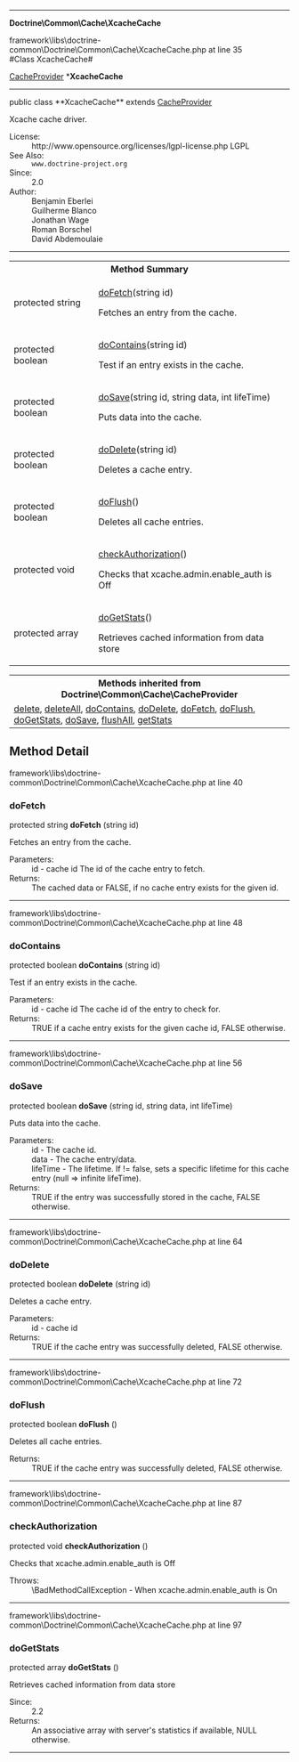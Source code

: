 
- - -

**Doctrine\Common\Cache\XcacheCache**
<div class="location">framework\libs\doctrine-common\Doctrine\Common\Cache\XcacheCache.php at line 35</div>
#Class XcacheCache#

<a href="https://github.com/JeyDotC/Hirudo-docs/blob/master/doctrine/common/cache/cacheprovider.html">CacheProvider</a>
    ***XcacheCache**


- - -

<p class="signature">public  class **XcacheCache**
extends <a href="https://github.com/JeyDotC/Hirudo-docs/blob/master/doctrine/common/cache/cacheprovider.html">CacheProvider</a>

</p>

<div class="comment" id="overview_description"><p>Xcache cache driver.</p></div>

<dl>
<dt>License:</dt>
<dd>http://www.opensource.org/licenses/lgpl-license.php LGPL</dd>
<dt>See Also:</dt>
<dd><code>www.doctrine-project.org</code></dd>
<dt>Since:</dt>
<dd>2.0</dd>
<dt>Author:</dt>
<dd>Benjamin Eberlei <kontakt@beberlei.de></dd>
<dd>Guilherme Blanco <guilhermeblanco@hotmail.com></dd>
<dd>Jonathan Wage <jonwage@gmail.com></dd>
<dd>Roman Borschel <roman@code-factory.org></dd>
<dd>David Abdemoulaie <dave@hobodave.com></dd>
</dl>

- - -

<table id="summary_method">
<tr><th colspan="2">Method Summary</th></tr>
<tr>
<td class="type"> protected  string</td>
<td class="description"><p class="name"><a href="#dofetch">doFetch</a>(string id)</p><p class="description">Fetches an entry from the cache.</p></td>
</tr>
<tr>
<td class="type"> protected  boolean</td>
<td class="description"><p class="name"><a href="#docontains">doContains</a>(string id)</p><p class="description">Test if an entry exists in the cache.</p></td>
</tr>
<tr>
<td class="type"> protected  boolean</td>
<td class="description"><p class="name"><a href="#dosave">doSave</a>(string id, string data, int lifeTime)</p><p class="description">Puts data into the cache.</p></td>
</tr>
<tr>
<td class="type"> protected  boolean</td>
<td class="description"><p class="name"><a href="#dodelete">doDelete</a>(string id)</p><p class="description">Deletes a cache entry.</p></td>
</tr>
<tr>
<td class="type"> protected  boolean</td>
<td class="description"><p class="name"><a href="#doflush">doFlush</a>()</p><p class="description">Deletes all cache entries.</p></td>
</tr>
<tr>
<td class="type"> protected  void</td>
<td class="description"><p class="name"><a href="#checkauthorization">checkAuthorization</a>()</p><p class="description">Checks that xcache.admin.enable_auth is Off</p></td>
</tr>
<tr>
<td class="type"> protected  array</td>
<td class="description"><p class="name"><a href="#dogetstats">doGetStats</a>()</p><p class="description">Retrieves cached information from data store</p></td>
</tr>
</table>

<table class="inherit">
<tr><th colspan="2">Methods inherited from Doctrine\Common\Cache\CacheProvider</th></tr>
<tr><td><a href="https://github.com/JeyDotC/Hirudo-docs/blob/master/doctrine/common/cache/cacheprovider.html#delete()">delete</a>, <a href="https://github.com/JeyDotC/Hirudo-docs/blob/master/doctrine/common/cache/cacheprovider.html#deleteAll()">deleteAll</a>, <a href="https://github.com/JeyDotC/Hirudo-docs/blob/master/doctrine/common/cache/cacheprovider.html#doContains()">doContains</a>, <a href="https://github.com/JeyDotC/Hirudo-docs/blob/master/doctrine/common/cache/cacheprovider.html#doDelete()">doDelete</a>, <a href="https://github.com/JeyDotC/Hirudo-docs/blob/master/doctrine/common/cache/cacheprovider.html#doFetch()">doFetch</a>, <a href="https://github.com/JeyDotC/Hirudo-docs/blob/master/doctrine/common/cache/cacheprovider.html#doFlush()">doFlush</a>, <a href="https://github.com/JeyDotC/Hirudo-docs/blob/master/doctrine/common/cache/cacheprovider.html#doGetStats()">doGetStats</a>, <a href="https://github.com/JeyDotC/Hirudo-docs/blob/master/doctrine/common/cache/cacheprovider.html#doSave()">doSave</a>, <a href="https://github.com/JeyDotC/Hirudo-docs/blob/master/doctrine/common/cache/cacheprovider.html#flushAll()">flushAll</a>, <a href="https://github.com/JeyDotC/Hirudo-docs/blob/master/doctrine/common/cache/cacheprovider.html#getStats()">getStats</a></td></tr></table>

<h2 id="detail_method">Method Detail</h2>
<div class="location">framework\libs\doctrine-common\Doctrine\Common\Cache\XcacheCache.php at line 40</div>
<h3 id="doFetch()">doFetch</h3>

protected  string **doFetch** (string id)<div class="details">
<p>Fetches an entry from the cache.</p><dl>
<dt>Parameters:</dt>
<dd>id - cache id The id of the cache entry to fetch.</dd>
<dt>Returns:</dt>
<dd>The cached data or FALSE, if no cache entry exists for the given id.</dd>
</dl>
</div>

- - -

<div class="location">framework\libs\doctrine-common\Doctrine\Common\Cache\XcacheCache.php at line 48</div>
<h3 id="doContains()">doContains</h3>

protected  boolean **doContains** (string id)<div class="details">
<p>Test if an entry exists in the cache.</p><dl>
<dt>Parameters:</dt>
<dd>id - cache id The cache id of the entry to check for.</dd>
<dt>Returns:</dt>
<dd>TRUE if a cache entry exists for the given cache id, FALSE otherwise.</dd>
</dl>
</div>

- - -

<div class="location">framework\libs\doctrine-common\Doctrine\Common\Cache\XcacheCache.php at line 56</div>
<h3 id="doSave()">doSave</h3>

protected  boolean **doSave** (string id, string data, int lifeTime)<div class="details">
<p>Puts data into the cache.</p><dl>
<dt>Parameters:</dt>
<dd>id - The cache id.</dd>
<dd>data - The cache entry/data.</dd>
<dd>lifeTime - The lifetime. If != false, sets a specific lifetime for this cache entry (null => infinite lifeTime).</dd>
<dt>Returns:</dt>
<dd>TRUE if the entry was successfully stored in the cache, FALSE otherwise.</dd>
</dl>
</div>

- - -

<div class="location">framework\libs\doctrine-common\Doctrine\Common\Cache\XcacheCache.php at line 64</div>
<h3 id="doDelete()">doDelete</h3>

protected  boolean **doDelete** (string id)<div class="details">
<p>Deletes a cache entry.</p><dl>
<dt>Parameters:</dt>
<dd>id - cache id</dd>
<dt>Returns:</dt>
<dd>TRUE if the cache entry was successfully deleted, FALSE otherwise.</dd>
</dl>
</div>

- - -

<div class="location">framework\libs\doctrine-common\Doctrine\Common\Cache\XcacheCache.php at line 72</div>
<h3 id="doFlush()">doFlush</h3>

protected  boolean **doFlush** ()<div class="details">
<p>Deletes all cache entries.</p><dl>
<dt>Returns:</dt>
<dd>TRUE if the cache entry was successfully deleted, FALSE otherwise.</dd>
</dl>
</div>

- - -

<div class="location">framework\libs\doctrine-common\Doctrine\Common\Cache\XcacheCache.php at line 87</div>
<h3 id="checkAuthorization()">checkAuthorization</h3>

protected  void **checkAuthorization** ()<div class="details">
<p>Checks that xcache.admin.enable_auth is Off</p><dl>
<dt>Throws:</dt>
<dd>\BadMethodCallException - When xcache.admin.enable_auth is On</dd>
</dl>
</div>

- - -

<div class="location">framework\libs\doctrine-common\Doctrine\Common\Cache\XcacheCache.php at line 97</div>
<h3 id="doGetStats()">doGetStats</h3>

protected  array **doGetStats** ()<div class="details">
<p>Retrieves cached information from data store</p><dl>
<dt>Since:</dt>
<dd>2.2</dd>
<dt>Returns:</dt>
<dd>An associative array with server's statistics if available, NULL otherwise.</dd>
</dl>
</div>

- - -

